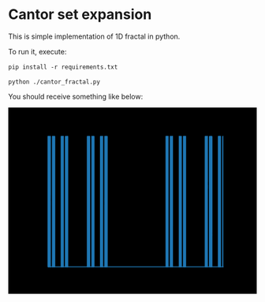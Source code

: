 # Cantor set expansion

This is simple implementation of 1D fractal in python.

To run it, execute:

```
pip install -r requirements.txt
```

```
python ./cantor_fractal.py
```

You should receive something like below:  

![Cantor set](./cantor.gif)
